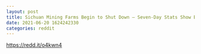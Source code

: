 ```yaml
--- 
layout: post 
title: Sichuan Mining Farms Begin to Shut Down — Seven-Day Stats Show Bitcoin’s Hashrate Plummeting 
date: 2021-06-20 1624242330 
categories: reddit 
--- 
```

https://redd.it/o4kwn4